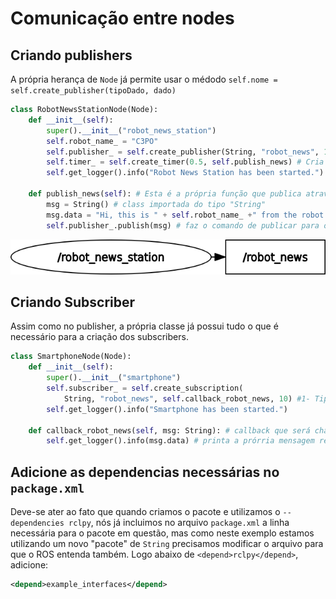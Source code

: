 # **Comunicação entre nodes**

## **Criando publishers**
A própria herança de ```Node``` já permite usar o médodo ```self.nome = self.create_publisher(tipoDado, dado)```
```python
class RobotNewsStationNode(Node):
    def __init__(self):
        super().__init__("robot_news_station")
        self.robot_name_ = "C3PO"
        self.publisher_ = self.create_publisher(String, "robot_news", 10) # 1- tipo da mensagem # 2- nome do tópico a ser publicado #3- queue size
        self.timer_ = self.create_timer(0.5, self.publish_news) # Cria o timer para char a função de publicação
        self.get_logger().info("Robot News Station has been started.")

    def publish_news(self): # Esta é a própria função que publica através do callback do timer
        msg = String() # class importada do tipo "String"
        msg.data = "Hi, this is " + self.robot_name_ +" from the robot news station." # dado da mensagem
        self.publisher_.publish(msg) # faz o comando de publicar para o tópico "robot_news"
```
![publisher_and_topic](https://github.com/thobiasgd/ROS/blob/5ba2b96b2e14f9b594920d5f330b5e3970e6aa6d/Python/basic_comunication/publisherTopic.png)

## **Criando Subscriber**
Assim como no publisher, a própria classe já possui tudo o que é necessário para a criação dos subscribers.
```python
class SmartphoneNode(Node):
    def __init__(self):
        super().__init__("smartphone")
        self.subscriber_ = self.create_subscription(
            String, "robot_news", self.callback_robot_news, 10) #1- Tipo da msg #2 - nome do tópico #3- função callback #4- queue size
        self.get_logger().info("Smartphone has been started.")

    def callback_robot_news(self, msg: String): # callback que será chamado toda vez que o subscriber receber a mensagem
        self.get_logger().info(msg.data) # printa a prórria mensagem recebida
```
## Adicione as dependencias necessárias no ```package.xml```
Deve-se ater ao fato que quando criamos o pacote e utilizamos o ```--dependencies rclpy```, nós já incluimos no arquivo ```package.xml``` a linha necessária para o pacote em questão, mas como neste exemplo estamos utilizando um novo "pacote" de ```String``` precisamos modificar o arquivo para que o ROS entenda também. Logo abaixo de ```<depend>rclpy</depend>```, adicione:
```xml
<depend>example_interfaces</depend>
```

